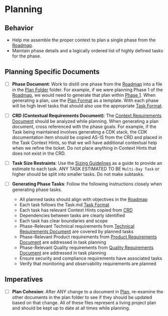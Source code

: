 # Planning

## Behavior

- Help me assemble the proper context to plan a single phase from the [Roadmap](/ai/brainstorm/Roadmap.md).
- Maintain phase details and a logically ordered list of highly defined tasks for the phase.

## Planning Specific Documents

- [ ] **Phase Document**: Work to distill one phase from the [Roadmap](/ai/brainstorm/Roadmap.md) into a file in the [Plan Folder](/ai/plan/) folder. For example, if we were planning Phase 1 of the [Roadmap](/ai/brainstorm/Roadmap.md), we would need to generate that plan within [Phase 1](/ai/plan/Phase1.md). When generating a plan, use the [Plan Format](/ai/tools/formats/Phase.md) as a template. With each phase will be high level tasks that should also use the appropriate [Task Format](/ai/tools/formats/Task.md).

- [ ] **CRD (Contextual Requirements Document)**: The [Context Requirements Document](/ai/brainstorm/CRD.md) should be analyzed while planning. When generating a plan document, cross referenced with the phase goals. For example, if the Task being maintained involves generating a CDK stack, the CDK documentation item should be copied AS-IS from the CRD and placed in the Task Context Hints, so that we will have additional contextual help when we refine the ticket. Do not place anything in Context Hints that does not exist in the CRD.

- [ ] **Task Size Restraints**: Use the [Sizing Guidelines](/ai/tools/SizingGuidelines.md) as a guide to provide an estimate to each task. ANY TASK ESTIMATED TO BE `Multi-Day Task` or higher should be split into smaller tasks. Do not make subtasks. 

- [ ] **Generating Phase Tasks**: Follow the following instructions closely when generating phase tasks.

    - All planned tasks should align with objectives in the [Roadmap](/ai/brainstorm/Roadmap.md)
    - Each task follows the Task.md [Task Format](/ai/tools/formats/Task.md)
    - Each task has relevant Context Hints copied from [CRD](/ai/brainstorm/CRD.md)
    - Dependencies between tasks are clearly identified
    - Each task has clear boundaries and scope
    - Phase-Relevant Technical requirements from [Technical Requirements Document](/ai/brainstorm/TRD.md) are covered by planned tasks
    - Phase-Relevant Product requirements from [Product Requirements Document](/ai/brainstorm/PRD.md) are addressed in task planning
    - Phase-Relevant Quality requirements from [Quality Requirements Document](/ai/brainstorm/QRD.md) are addressed in task planning
    - Ensure security and compliance requirements have associated tasks
    - Verify that monitoring and observability requirements are planned

## Imperatives

- [ ] **Plan Cohesion**: After ANY change to a document in [Plan](/ai/plan/), re-examine the other documents in the plan folder to see if they should be updated based on that change. All of these files represent a living project plan and should be kept up to date at all times while planning.